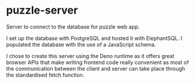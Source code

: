 # puzzle-server
Server to connect to the database for puzzle web app. 

I set up the database with PostgreSQL and hosted it with ElephantSQL. I populated the database with the use of a JavaScript schema.

I chose to create this server using the Deno runtime as it offers great browser APIs that make writing frontend code really convenient as most of the communication between the client and server can take place through the standardised fetch function.
